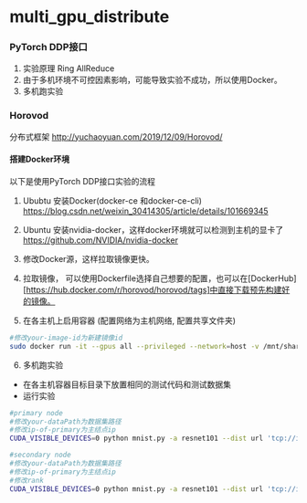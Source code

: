 # multi_gpu_distribute
### PyTorch DDP接口
1. 实验原理 Ring AllReduce
2. 由于多机环境不可控因素影响，可能导致实验不成功，所以使用Docker。
3. 多机跑实验

### Horovod
分布式框架
http://yuchaoyuan.com/2019/12/09/Horovod/


#### 搭建Docker环境
以下是使用PyTorch DDP接口实验的流程
1. Ububtu 安装Docker(docker-ce 和docker-ce-cli)
https://blog.csdn.net/weixin_30414305/article/details/101669345

2. Ubuntu 安装nvidia-docker，这样docker环境就可以检测到主机的显卡了
https://github.com/NVIDIA/nvidia-docker

3. 修改Docker源，这样拉取镜像更快。

4. 拉取镜像， 可以使用Dockerfile选择自己想要的配置，也可以在[DockerHub][https://hub.docker.com/r/horovod/horovod/tags]中直接下载预先构建好的镜像。

5. 在各主机上启用容器 (配置网络为主机网络, 配置共享文件夹)
```bash
#修改your-image-id为新建镜像id
sudo docker run -it --gpus all --privileged --network=host -v /mnt/share/ssh:/root/.ssh your-image-id
```

6. 多机跑实验
* 在各主机容器目标目录下放置相同的测试代码和测试数据集
* 运行实验
```bash
#primary node
#修改your-dataPath为数据集路径
#修改ip-of-primary为主结点ip
CUDA_VISIBLE_DEVICES=0 python mnist.py -a resnet101 --dist url 'tcp://ip-of-primary:8001' --dist-backend 'nccl' --world-size 2 --rank 0 your-dataPath
```

```bash
#secondary node
#修改your-dataPath为数据集路径
#修改ip-of-primary为主结点ip
#修改rank
CUDA_VISIBLE_DEVICES=0 python mnist.py -a resnet101 --dist url 'tcp://ip-of-primary:8001' --dist-backend 'nccl' --world-size 2 --rank 1 your-dataPath
```
